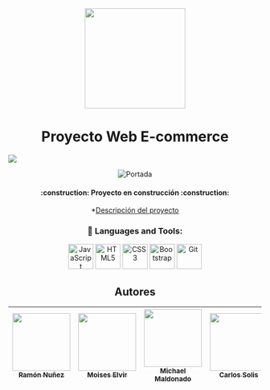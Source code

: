 <div align="center">
    <img src="https://media.giphy.com/media/v1.Y2lkPTc5MGI3NjExZDg4MjcxOTFkMGU3M2U2ZTc5Mzc4ODI4Zjc2YzFiM2Q0NmRmMmFlMSZjdD1n/f3iwJFOVOwuy7K6FFw/giphy.gif" width="200">

<h1 align="center"> Proyecto Web E-commerce </h1>

<p align="left">
   <img src="https://img.shields.io/badge/STATUS-EN%20DESAROLLO-green">
   </p>

![Portada](https://github-production-user-asset-6210df.s3.amazonaws.com/80738178/250660240-fc6c5ea3-2ee9-41b7-810f-b2e9a73b9262.PNG)

  

   <h4 align="center">
:construction: Proyecto en construcción :construction:
</h4>

*[Descripción del proyecto](#descripción-del-proyecto)





<div align="center">
    <h3> 🔨 Languages and Tools:</h3>
    <div>
    <img src="https://cdn.jsdelivr.net/gh/devicons/devicon/icons/javascript/javascript-original.svg" alt="JavaScript" width="50" height="50"/>
    <img src="https://cdn.jsdelivr.net/gh/devicons/devicon/icons/html5/html5-original.svg" alt="HTML5" width="50" height="50"/>
    <img src="https://cdn.jsdelivr.net/gh/devicons/devicon/icons/css3/css3-original.svg" alt="CSS3" width="50" height="50"/>
    <img src="https://cdn.jsdelivr.net/gh/devicons/devicon/icons/bootstrap/bootstrap-plain.svg" alt="Bootstrap" width="50" height="50"/>
    <img src="https://cdn.jsdelivr.net/gh/devicons/devicon/icons/git/git-original.svg" alt="Git" width="50" height="50"/>
</div>

## Autores

| [<img src="https://avatars.githubusercontent.com/u/80738178?s=400&u=bf225aa72af9e37f869241a241e08254bb04d972&v=4" width=115><br><sub>Ramón Nuñez</sub>](https://github.com/ramonsolis11) |  [<img src="https://avatars.githubusercontent.com/u/86701019?v=4" width=115><br><sub>Moises Elvir</sub>](https://github.com/MoisesElvir) |  [<img src="https://avatars.githubusercontent.com/u/127003959?v=4" width=115><br><sub>Michael Maldonado</sub>](https://github.com/Maikkel43) | [<img src="https://avatars.githubusercontent.com/u/80052500?v=4" width=115><br><sub>Carlos Solis</sub>](https://github.com/carlossolis27) |
| :---: | :---: | :---: | :---: |

